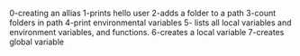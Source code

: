 0-creating an allias
1-prints hello user
2-adds a folder to a path
3-count folders in path
4-print environmental variables
5- lists all local variables and environment variables, and functions.
6-creates a local variable
7-creates global variable
